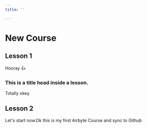 ```yaml
---
title: ''

---
```


# New Course

## Lesson 1

Hooray :+1:

### This is a title head inside a lesson.

Totally okey.

## Lesson 2

Let's start now.Ok this is my first Airbyte Course and sync to Github